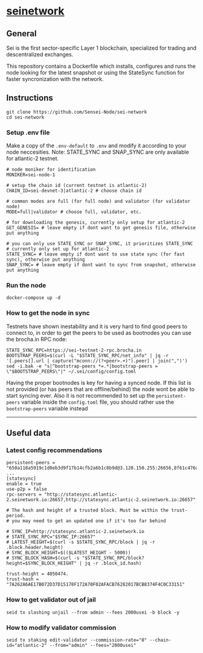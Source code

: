 # [seinetwork](https://www.seinetwork.io/)

## General 

Sei is the first sector-specific Layer 1 blockchain, specialized for trading and descentralized exchanges. 

This repository contains a Dockerfile which installs, configures and runs the node looking for the latest snapshot or using the StateSync function for faster syncronization with the network. 


## Instructions

```
git clone https://github.com/Sensei-Node/sei-network
cd sei-network
``` 

### Setup .env file

Make a copy of the `.env-default` to `.env` and modify it according to your node neccesities. Note: STATE_SYNC and SNAP_SYNC are only available for atlantic-2 testnet.

```
# node moniker for identification
MONIKER=sei-node-1

# setup the chain id (current testnet is atlantic-2)
CHAIN_ID=sei-devnet-3|atlantic-2 # choose chain id

# common modes are full (for full node) and validator (for validator node)
MODE=full|validator # choose full, validator, etc.

# for downloading the genesis, currently only setup for atlantic-2
GET_GENESIS= # leave empty if dont want to get genesis file, otherwise put anything

# you can only use STATE_SYNC or SNAP_SYNC, it prioritizes STATE_SYNC
# currently only set up for atlantic-2
STATE_SYNC= # leave empty if dont want to use state sync (for fast sync), otherwise put anything
SNAP_SYNC= # leave empty if dont want to sync from snapshot, otherwise put anything
```

### Run the node

```
docker-compose up -d
``` 

### How to get the node in sync

Testnets have shown inestability and it is very hard to find good peers to connect to, in order to get the peers to be used as bootnodes you can use the brocha.in RPC node:

```
STATE_SYNC_RPC=https://sei-testnet-2-rpc.brocha.in
BOOTSTRAP_PEERS=$(curl -L "$STATE_SYNC_RPC/net_info" | jq -r '[.peers[].url | capture("mconn://(?<peer>.+)").peer] | join(",")')
sed -i.bak -e "s|^bootstrap-peers *=.*|bootstrap-peers = \"$BOOTSTRAP_PEERS\"|" ~/.sei/config/config.toml
```

Having the proper bootnodes is key for having a synced node. If this list is not provided (or has peers that are offline/behind) the node wont be able to start syncing ever. Also it is not recommended to set up the `persistent-peers` variable inside the `config.toml` file, you should rather use the `bootstrap-peers` variable instead

---

## Useful data

### Latest config recommendations

```
persistent-peers = "650a118a5919c1d0eb3d9f17b14cfb2a6b1c8b9d@3.120.150.255:26656,8f61c476ae8862cf5a965f4cb61eb5e217b61927@18.197.228.134:26656,171d20a5e4a6559046cef78fbdeaea4d786c85ad@162.19.232.131:26656,622edfc381a73cb9a624815831d3cbfecab04e4a@141.94.100.234:26656,862b03573172a3366afe1cabb903ba0552689e63@198.244.228.59:11956,650a118a5919c1d0eb3d9f17b14cfb2a6b1c8b9d@3.120.150.255:26656,79389ef8775ad3310b77fcd935db30f32b5ba764@65.108.136.152:28656,4944c0fb34a76ad537f4eefa1734d6f6a2da5ed0@65.109.115.226:11956,f516643bb00dc73b88af8d259736b8cbdf682bab@65.109.32.174:33656,56a1d17ff164627a1102528014d4d165f9862985@65.109.94.250:27656,8f61c476ae8862cf5a965f4cb61eb5e217b61927@18.197.228.134:27656"
...
[statesync]
enable = true
use-p2p = false
rpc-servers = "http://statesync.atlantic-2.seinetwork.io:26657,http://statesync.atlantic-2.seinetwork.io:26657"

# The hash and height of a trusted block. Must be within the trust-period.
# you may need to get an updated one if it's too far behind

# SYNC_IP=http://statesync.atlantic-2.seinetwork.io
# STATE_SYNC_RPC="$SYNC_IP:26657"
# LATEST_HEIGHT=$(curl -s $STATE_SYNC_RPC/block | jq -r .block.header.height)
# SYNC_BLOCK_HEIGHT=$(($LATEST_HEIGHT - 5000))
# SYNC_BLOCK_HASH=$(curl -s "$STATE_SYNC_RPC/block?height=$SYNC_BLOCK_HEIGHT" | jq -r .block_id.hash)

trust-height = 4050474. 
trust-hash = "7A262A6AE17B072D37D15178F172A70F02AFACB76282017BCB8374F4C0C33151"
```

### How to get validator out of jail

`seid tx slashing unjail --from admin --fees 2000usei -b block -y`

### How to modify validator commission

`seid tx staking edit-validator --commission-rate="0" --chain-id="atlantic-2" --from="admin" --fees="2000usei"`
